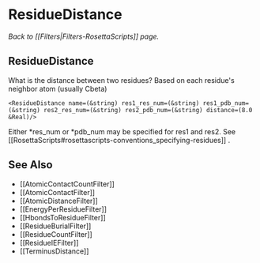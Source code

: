 # ResidueDistance
*Back to [[Filters|Filters-RosettaScripts]] page.*
## ResidueDistance

What is the distance between two residues? Based on each residue's neighbor atom (usually Cbeta)

```
<ResidueDistance name=(&string) res1_res_num=(&string) res1_pdb_num=(&string) res2_res_num=(&string) res2_pdb_num=(&string) distance=(8.0 &Real)/>
```

Either \*res\_num or \*pdb\_num may be specified for res1 and res2. See [[RosettaScripts#rosettascripts-conventions_specifying-residues]] .

## See Also

* [[AtomicContactCountFilter]]
* [[AtomicContactFilter]]
* [[AtomicDistanceFilter]]
* [[EnergyPerResidueFilter]]
* [[HbondsToResidueFilter]]
* [[ResidueBurialFilter]]
* [[ResidueCountFilter]]
* [[ResidueIEFilter]]
* [[TerminusDistance]]

